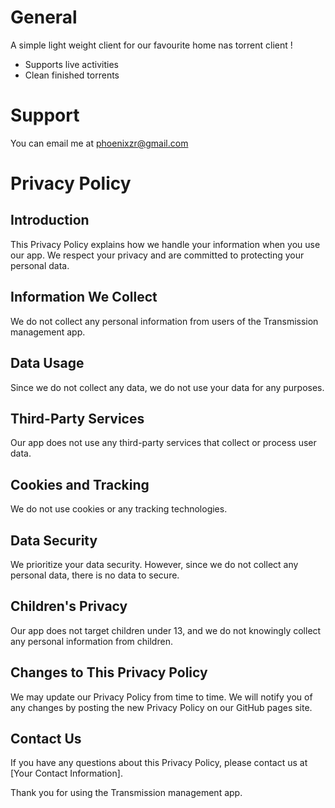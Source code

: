 # General
A simple light weight client for our favourite home nas torrent client !
- Supports live activities
- Clean finished torrents

# Support

You can email me at phoenixzr@gmail.com


# Privacy Policy

## Introduction
This Privacy Policy explains how we handle your information when you use our app. We respect your privacy and are committed to protecting your personal data.

## Information We Collect
We do not collect any personal information from users of the Transmission management app.

## Data Usage
Since we do not collect any data, we do not use your data for any purposes.

## Third-Party Services
Our app does not use any third-party services that collect or process user data.

## Cookies and Tracking
We do not use cookies or any tracking technologies.

## Data Security
We prioritize your data security. However, since we do not collect any personal data, there is no data to secure.

## Children's Privacy
Our app does not target children under 13, and we do not knowingly collect any personal information from children.

## Changes to This Privacy Policy
We may update our Privacy Policy from time to time. We will notify you of any changes by posting the new Privacy Policy on our GitHub pages site.

## Contact Us
If you have any questions about this Privacy Policy, please contact us at [Your Contact Information].

Thank you for using the Transmission management app.


